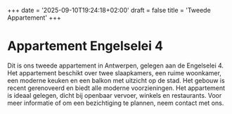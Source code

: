 +++
date = '2025-09-10T19:24:18+02:00'
draft = false
title = 'Tweede Appartement'
+++

# Appartement Engelselei 4

Dit is ons tweede appartement in Antwerpen, gelegen aan de Engelselei 4. Het appartement beschikt over twee slaapkamers, een ruime woonkamer, een moderne keuken en een balkon met uitzicht op de stad. Het gebouw is recent gerenoveerd en biedt alle moderne voorzieningen.
Het appartement is ideaal gelegen, dicht bij openbaar vervoer, winkels en restaurants. Voor meer informatie of om een bezichtiging te plannen, neem contact met ons.